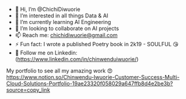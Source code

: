 - 👋 Hi, I’m @ChichiDiwuorie
- 👀 I’m interested in all things Data & AI
- 🌱 I’m currently learning AI Engineering 
- 💞️ I’m looking to collaborate on AI projects
- 📫 Reach me: chichidiwuorie@gmail.com
- ⚡ Fun fact: I wrote a published Poetry book in 2k19 - SOULFUL 😘
- 🤗 Follow me on Linkedin: (https://www.linkedin.com/in/chinwenduiwuorie/)
<!---
ChichiDiwuorie/ChichiDiwuorie is a ✨ special ✨ repository because its `README.md` (this file) appears on your GitHub profile.
You can click the Preview link to take a look at your changes.
--->

My portfolio to see all my amazing work 😍
https://www.notion.so/Chinwendu-Iwuorie-Customer-Success-Multi-Cloud-Solutions-Portfolio-19ae23320f058029a647ffb8d4e2be3b?source=copy_link

